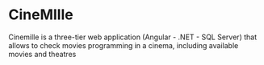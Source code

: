 # CineMIlle
Cinemille is a three-tier web application (Angular - .NET - SQL Server) that allows 
to check movies programming in a cinema, including available movies and theatres
